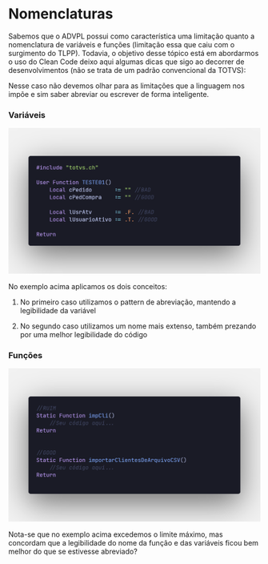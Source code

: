 # Nomenclaturas

Sabemos que o ADVPL possui como característica uma limitação quanto a nomenclatura de variáveis e funções (limitação essa que caiu com o surgimento do TLPP). Todavia, o objetivo desse tópico está em abordarmos o uso do Clean Code deixo aqui algumas dicas que sigo ao decorrer de desenvolvimentos (não se trata de um padrão convencional da TOTVS):


Nesse caso não devemos olhar para as limitações que a linguagem nos impõe e sim saber abreviar ou escrever de forma inteligente.

### **Variáveis**
![](assets/images/nomenclatura_variaveis.png)

No exemplo acima aplicamos os dois conceitos:
    
1. No primeiro caso utilizamos o pattern de abreviação, mantendo a legibilidade da variável
    
2. No segundo caso utilizamos um nome mais extenso, também prezando por uma melhor legibilidade do código

### **Funções**
![](assets/images/nomenclatura_funcoes.png)

Nota-se que no exemplo acima excedemos o limite máximo, mas concordam que a legibilidade do nome da função e das variáveis ficou bem melhor do que se estivesse abreviado?